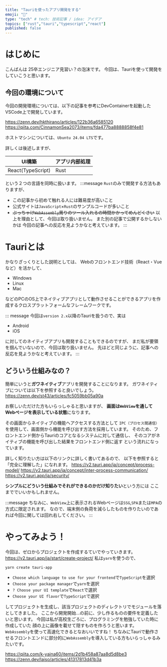 ```yaml
---
title: "Tauriを使ったアプリ開発をする"
emoji: "🐙"
type: "tech" # tech: 技術記事 / idea: アイデア
topics: ["rust","tauri","typescript","react"]
published: false
---
```


# はじめに

こんばんは
25卒エンジニア見習い？の泡沫です。
今回は、Tauriを使って開発をしていこうと思います。

## 今回の環境について
今回の開発環境については、以下の記事を参考にDevContainerを起動した
VSCode上で開発しています。

https://zenn.dev/hkthirano/articles/122b36a6585120
https://qiita.com/CinnamonSea2073/items/fda477ba8888858f4e81

ホストマシンについては、`Ubuntu 24.04 LTS`です。

詳しくは後述しますが、

| UI構築 | アプリ内部処理 | 
| --- | --- |
| React(TypeScript) | Rust |

という２つの言語を同時に扱います。
:::message
`Rust`のみで開発する方法もありますが、

- この記事から初めて触れる人には難易度が高いこと
- 公式サイトは`JavaScript`×`Rust`のサンプルコードが多いこと
- ~~ぶっちゃけ`WebAssembly`周りのツール入れるの時間かかってめんどくさい~~
以上を理由として、今回は取り扱いません。
また別の記事で公開するかしないかは
今回の記事への反応を見ようかなと考えています。
:::

# Tauriとは

かなりざっくりとした説明としては、
Webのフロントエンド技術（React・Vueなど）を活かして、

- Windows
- Linux
- Mac

などのPCのOS上でネイティブアプリとして動作させることができるアプリを作成するクロスプラットフォームなフレームワークです。

::: message
今回は`version 2.x`以降のTauriを扱うので、実は

- Android
- iOS

に対してのネイティブアプリも開発することもできるのですが、
まだ私が要領を掴んでいないので、今回は取り扱いません。
先ほどと同じように、記事への反応を見ようかなと考えています。
:::

## どういう仕組みなの？

簡単にいうと**ガワネイティブ**アプリを開発することになります。
ガワネイティブについては以下を参照すると良いでしょう。
https://zenn.dev/st43/articles/fc5059bb05a90a

お察しいただけた方もいらっしゃると思いますが、
**画面は`WebView`を通してWebページを表示している状態**になります。

その画面からネイティブの機能へアクセスする方法として
`IPC（プロセス間通信）`を使用して、画面側から機能を呼び出す方法を採用しています。
そのため、フロントエンド側からTauriのコアとなるシステムに対して通信し、
そのコアがネイティブの機能を呼び出した結果をフロントエンド側に返す
という流れになっています。

詳しく知りたい方は以下のリンクに詳しく書いてあるので、
以下を参照すると「完全に理解した」になれます。
https://v2.tauri.app/ja/concept/process-model/
https://v2.tauri.app/ja/concept/inter-process-communication/
https://v2.tauri.app/ja/security/

**シンプルにどういう仕組みでそれができるのかだけ知りたい**という方には
ここまででいいかもしれません。

:::message
ちなみに、`WebView`上に表示されるWebページは`SSG`,`SPA`または`MPA`の方式に限定されます。
なので、端末側の負荷を減らしたものを作りたいのであれば今回に関しては回れ右してください。
:::

# やってみよう！

今回は、ゼロからプロジェクトを作成するていでやっていきます。
https://v2.tauri.app/ja/start/create-project/
私は`yarn`を使うので、
```sh
yarn create tauri-app
```

- `Choose which language to use for your frontend`で`TypeScript`を選択
- `Choose your package manager`で`yarn`を選択
- `? Choose your UI template`で`React`で選択
- `Choose your UI flavor`で`TypeScript`で選択

してプロジェクトを生成し、該当プロジェクトのディレクトリでモジュールを落としてきました。
ここから開発開始...の前に、少し作るものの要件を定義したいと思います。
今回は私が高校生ごろに、プログラミングを勉強していた時に作成していた
顔の上に画像を載せて隠すものを作ろうと思います。
`WebAssembly`を使って高速化できるとなおいいですね！
ちなみにTauriで動作させるフロントエンドに部分的に`WebAssembly`を導入している方もいらっしゃるみたいです。

https://qiita.com/k-yaina60/items/2d1b458a87aa8d5d8be3
https://zenn.dev/laiso/articles/41317813d41b3a
